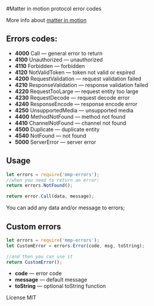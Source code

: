 #Matter in motion protocol error codes

More info about [matter in motion](http://https://github.com/velocityzen/matter-in-motion)

## Errors codes:

* **4000** Call — general error to return
* **4100** Unauthorized — unauthorized
* **4110** Forbidden — forbidden
* **4120** NotValidToken — token not valid or expired
* **4200** RequestValidation — request validation failed
* **4210** ResponseValidation — response validation failed
* **4220** RequestTooLarge — request entity too large
* **4230** RequestDecode — request decode error
* **4240** ResponseEncode — response encode error
* **4250** UnsupportedMedia — unsupported media
* **4400** MethodNotFound — method not found
* **4410** ChannelNotFound — channel not found
* **4500** Duplicate — duplicate entity
* **4540** NotFound — not found
* **5000** ServerError — server error

## Usage
```js
let errors = require('mmp-errors');
//when you need to return an error:
return errors.NotFound();
```

```js
return error.Call(data, message);
```

You can add any data and/or message to errors;

## Custom errors
```js
let errors = require('mmp-errors');
let CustomError = errors.Error(code, msg, toString);

//and then you can use it
return CustomError();
```

* **code** — error code
* **message** — default message
* **toString** — optional toString function

License MIT




